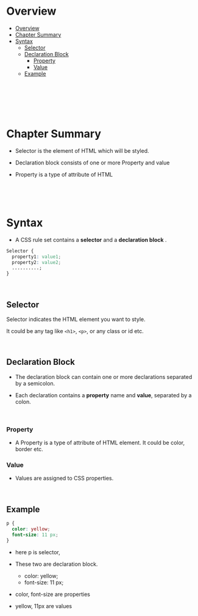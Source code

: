# Overview

- [Overview](#overview)
- [Chapter Summary](#chapter-summary)
- [Syntax](#syntax)
  - [Selector](#selector)
  - [Declaration Block](#declaration-block)
    - [Property](#property)
    - [Value](#value)
  - [Example](#example)

&nbsp;

&nbsp;

&nbsp;

# Chapter Summary

- Selector is the element of HTML which will be styled.

- Declaration block consists of one or more Property and value

- Property is a type of attribute of HTML

&nbsp;

&nbsp;

# Syntax

- A CSS rule set contains a **selector** and a **declaration block** .

```css
Selector {
  property1: value1;
  property2: value2;
  ..........;
}
```

&nbsp;

## Selector

Selector indicates the HTML element you want to style.

It could be any tag like `<h1>`, `<p>`, or any class or id etc.

&nbsp;

## Declaration Block

- The declaration block can contain one or more declarations separated by a semicolon.

- Each declaration contains a **property** name and **value**, separated by a colon.

&nbsp;

### Property

- A Property is a type of attribute of HTML element. It could be color, border etc.

### Value

- Values are assigned to CSS properties.

&nbsp;

## Example

```css
p {
  color: yellow;
  font-size: 11 px;
}
```

- here p is selector,

- These two are declaration block.
  - color: yellow;
  - font-size: 11 px;
- color, font-size are properties
- yellow, 11px are values

